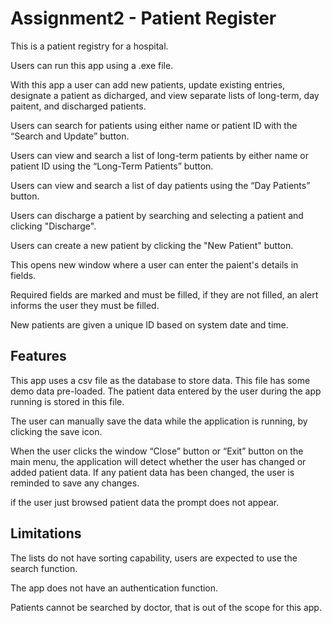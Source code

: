 # Assignment2 - Patient Register

This is a patient registry for a hospital.

Users can run this app using a .exe file.

With this app a user can add new patients, update existing entries, designate a patient as dicharged, and view separate lists of long-term, day paitent, and discharged patients.

Users can search for patients using either name or patient ID with the “Search and Update” button.

Users can view and search a list of long-term patients by either name or patient ID using the “Long-Term Patients” button.

Users can view and search a list of day patients using the “Day Patients” button.

Users can discharge a patient by searching and selecting a patient and clicking "Discharge".

Users can create a new patient by clicking the "New Patient" button.

This opens new window where a user can enter the paient's details in fields.

Required fields are marked and must be filled, if they are not filled, an alert informs the user they must be filled.

New patients are given a unique ID based on system date and time.


Features
----------------------

This app uses a csv file as the database to store data. This file has some demo data pre-loaded. The patient data entered by the user during the app running is stored in this file.

The user can manually save the data while the application is running, by clicking the save icon.

When the user clicks the window “Close” button or “Exit” button on the main menu, the application will detect whether the user has changed or added patient data. If any patient data has been changed, the user is reminded to save any changes.

if the user just browsed patient data the prompt does not appear.



Limitations
----------------------
The lists do not have sorting capability, users are expected to use the search function.

The app does not have an authentication function.

Patients cannot be searched by doctor, that is out of the scope for this app.
